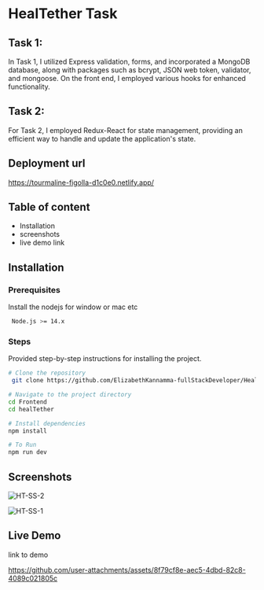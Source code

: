 
# HealTether Task

## Task 1:
In Task 1, I utilized Express validation, forms, and incorporated a MongoDB database, along with packages such as bcrypt, JSON web token, validator, and mongoose. On the front end, I employed various hooks for enhanced functionality.

## Task 2:
For Task 2, I employed Redux-React for state management, providing an efficient way to handle and update the application's state.



## Deployment url

https://tourmaline-figolla-d1c0e0.netlify.app/


## Table of content

- Installation
- screenshots
- live demo link

## Installation

### Prerequisites
Install the nodejs for window or mac etc

```bash
 Node.js >= 14.x
```
    
### Steps
Provided step-by-step instructions for installing the project.

```bash
# Clone the repository
 git clone https://github.com/ElizabethKannamma-fullStackDeveloper/HealTether-task.git

# Navigate to the project directory
cd Frontend
cd healTether

# Install dependencies
npm install

# To Run
npm run dev

```
## Screenshots

![HT-SS-2](https://github.com/user-attachments/assets/b9ea7825-5470-47eb-a48e-c363c606b0ad)

![HT-SS-1](https://github.com/user-attachments/assets/5f289384-f4f8-4fc2-9bc7-f68a705d3141)





## Live Demo
link to demo

https://github.com/user-attachments/assets/8f79cf8e-aec5-4dbd-82c8-4089c021805c



